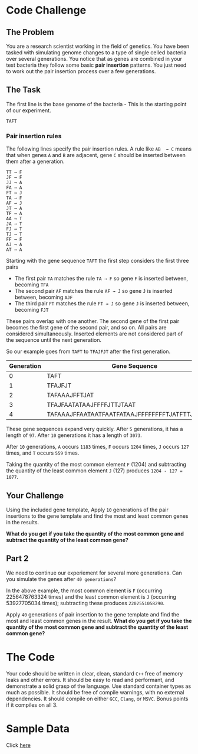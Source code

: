 # Code Challenge

## The Problem

You are a research scientist working in the field of genetics. You have been tasked with simulating genome changes to a type of single celled bacteria over several generations. You notice that as genes are combined in your test bacteria they follow some basic **pair insertion** patterns. You just need to work out the pair insertion process over a few generations.

## The Task

The first line is the base genome of the bacteria - This is the starting point of our experiment. 
```
TAFT
```

### Pair insertion rules

The following lines specify the pair insertion rules. A rule like `AB  → C` means that when genes `A` and `B` are adjacent, gene `C` should be inserted between them after a generation.

```
TT → F
JF → F
JJ → A
FA → A
FT → J
TA → F
AF → J
JT → A
TF → A
AA → T
JA → T
FJ → T
TJ → T
FF → F
AJ → A
AT → A
```

Starting with the gene sequence `TAFT` the first step considers the first three pairs
- The  first pair `TA` matches the rule `TA → F` so gene `F` is inserted between, becoming `TFA`
- The second pair `AF` matches the rule `AF → J` so gene `J` is inserted between, becoming `AJF`
- The third pair `FT` matches the rule `FT → J` so gene `J` is inserted between, becoming `FJT`

These pairs overlap with one another. The second gene of the first pair becomes the first gene of the second pair, and so on. All pairs are considered simultaneously. Inserted elements are not considered part of the sequence until the next generation. 

So our example goes from `TAFT` to `TFAJFJT` after the first generation.

| Generation | Gene Sequence |
| ------ | ------- |
| 0 | TAFT |
| 1 | TFAJFJT |
| 2 | TAFAAAJFFTJAT |
| 3 | TFAJFAATATAAJFFFFJTTJTAAT |
| 4 | TAFAAAJFFAATAATFAATFATAAJFFFFFFFFTJATFTTJATFATAAT |

These gene sequences expand very quickly. After `5` generations, it has a length of `97`. After `10` generations it has a length of `3073`. 

After `10` generations, `A` occurs `1183` times, `F` occurs `1204` times, `J` occurs `127` times, and `T` occurs `559` times. 

Taking the quantity of the most common element `F` (1204) and subtracting the quantity of the least common element `J` (127) produces `1204 - 127 = 1077`. 

## Your Challenge

Using the included gene template, Apply `10` generations of the pair insertions to the gene template and find the most and least common genes in the results. 

**What do you get if you take the quantity of the most common gene and subtract the quantity of the least common gene?**

## Part 2

We need to continue our experiement for several more generations. Can you simulate the genes after `40 generations`? 

In the above example, the most common element is `F` (occurring 2256478763324 times) and the least common element is `J` (occurring 53927705034 times); subtracting these produces `2202551058290`.

Apply `40` generations of pair insertion to the gene template and find the most and least common genes in the result. **What do you get if you take the quantity of the most common gene and subtract the quantity of the least common gene?**


# The Code

Your code should be written in clear, clean, standard `C++` free of memory leaks and other errors. It should be easy to read and performant, and demonstrate a solid grasp of the language. Use standard container types as much as possible. It should be free of compile warnings, with no external dependencies. It should compile on either `GCC`, `Clang`, or `MSVC`. Bonus points if it compiles on all 3.

# Sample Data

Click [here](generator.js)